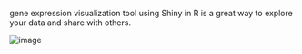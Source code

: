 
gene expression visualization tool using Shiny in R is a great way to explore your data and share with others.

![image](https://user-images.githubusercontent.com/74066072/217255243-05d2a52e-191e-4a2f-a8be-8ae42aada33d.png)
